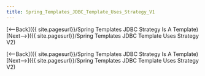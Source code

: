 ```yaml
---
title: Spring_Templates_JDBC_Template_Uses_Strategy_V1
---
```

[<--Back]({{ site.pagesurl}}/Spring Templates JDBC Strategy Is A Template) [Next-->]({{ site.pagesurl}}/Spring Templates JDBC Template Uses Strategy V2)



[<--Back]({{ site.pagesurl}}/Spring Templates JDBC Strategy Is A Template) [Next-->]({{ site.pagesurl}}/Spring Templates JDBC Template Uses Strategy V2)